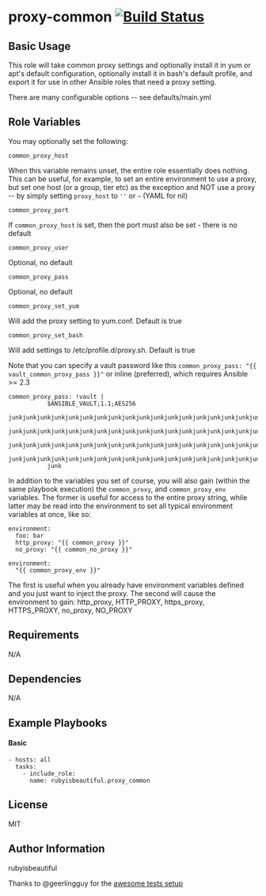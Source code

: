 # proxy-common [![Build Status](https://travis-ci.org/rubyisbeautiful/proxy-common.svg?branch=master)](https://travis-ci.org/rubyisbeautiful/proxy-common)

## Basic Usage

This role will take common proxy settings and optionally install it
in yum or apt's default configuration, optionally install it in bash's default
profile, and export it for use in other Ansible roles that need a proxy
setting.

There are many configurable options -- see defaults/main.yml

Role Variables
--------------

You may optionally set the following:

`common_proxy_host`

When this variable remains unset, the entire role essentially does nothing.
This can be useful, for example, to set an entire environment to use a proxy,
but set one host (or a group, tier etc) as the exception and NOT use a proxy
-- by simply setting `proxy_host` to `''` or `~` (YAML for nil)

`common_proxy_port`

If `common_proxy_host` is set, then the port must also be set - there is no
default

`common_proxy_user`

Optional, no default

`common_proxy_pass`

Optional, no default

`common_proxy_set_yum`

Will add the proxy setting to yum.conf.  Default is true

`common_proxy_set_bash`

Will add settings to /etc/profile.d/proxy.sh.  Default is true


Note that you can specify a vault password like this
`common_proxy_pass: "{{ vault_common_proxy_pass }}"`
or inline (preferred), which requires Ansible >= 2.3
```
common_proxy_pass: !vault |
           $ANSIBLE_VAULT;1.1;AES256
           junkjunkjunkjunkjunkjunkjunkjunkjunkjunkjunkjunkjunkjunkjunkjunkjunkjunkjunkjunk
           junkjunkjunkjunkjunkjunkjunkjunkjunkjunkjunkjunkjunkjunkjunkjunkjunkjunkjunkjunk
           junkjunkjunkjunkjunkjunkjunkjunkjunkjunkjunkjunkjunkjunkjunkjunkjunkjunkjunkjunk
           junkjunkjunkjunkjunkjunkjunkjunkjunkjunkjunkjunkjunkjunkjunkjunkjunkjunkjunkjunk
           junk
```


In addition to the variables you set of course, you will also gain
(within the same playbook execution) the `common_proxy`, and `common_proxy_env`
variables.  The former is useful for access to the entire proxy string, while
latter may be read into the environment to set all typical environment variables
at once, like so:

```
environment:
  foo: bar
  http_proxy: "{{ common_proxy }}"
  no_proxy: "{{ common_no_proxy }}"
```

```
environment:
  "{{ common_proxy_env }}"
```

The first is useful when you already have environment variables defined and
you just want to inject the proxy.  The second will cause the environment
to gain: http_proxy, HTTP_PROXY, https_proxy,
HTTPS_PROXY, no_proxy, NO_PROXY


Requirements
------------

N/A

Dependencies
------------

N/A


Example Playbooks
----------------


#### Basic

```
- hosts: all
  tasks:
    - include_role:
      name: rubyisbeautiful.proxy_common
```

License
-------

MIT


Author Information
------------------

rubyisbeautiful

Thanks to @geerlingguy for the [awesome tests setup](https://github.com/geerlingguy/ansible-role-redis/tree/master/tests)
